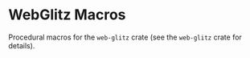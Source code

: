 # WebGlitz Macros

Procedural macros for the `web-glitz` crate (see the `web-glitz` crate for details).
